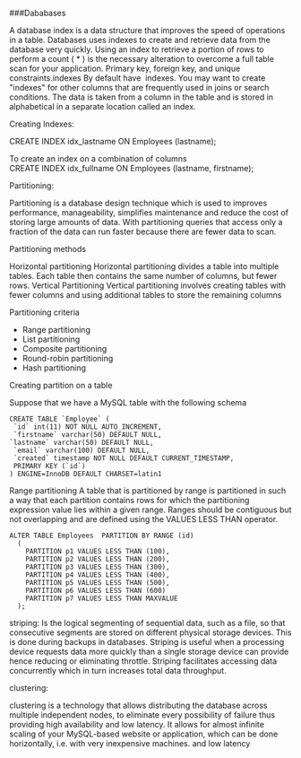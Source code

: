 ###Dababases

A database index is a data structure that improves the speed of operations in a table.
Databases uses indexes  to create and retrieve data from the database very quickly. Using an index to retrieve a portion of rows to perform a count ( * ) is the necessary alteration to overcome a full table scan for your application. Primary key, foreign key, and unique constraints.indexes By default have  indexes. You may want to create "indexes" for other columns that are frequently used in joins or search conditions.
The data is taken from a column in the table and is stored in alphabetical in a separate location called an index. 

Creating Indexes:

CREATE INDEX idx_lastname
ON Employees (lastname);

To create an index on a combination of columns
CREATE INDEX idx_fullname
ON Employees (lastname, firstname);

Partitioning:

Partitioning is a database design technique which is used to improves performance, manageability, simplifies maintenance and reduce the cost of storing large amounts of data. With partitioning queries that access only a fraction of the data can run faster because there are fewer data to scan.

Partitioning methods

Horizontal partitioning
Horizontal partitioning divides a table into multiple tables. Each table then contains the same number of columns, but fewer rows.
Vertical Partitioning
Vertical partitioning involves creating tables with fewer columns and using additional tables to store the remaining columns

Partitioning criteria

* Range partitioning
* List partitioning
* Composite partitioning
* Round-robin partitioning
* Hash partitioning

Creating partition on a table

Suppose that we have a MySQL table with the following schema
```
CREATE TABLE `Employee` (
 `id` int(11) NOT NULL AUTO_INCREMENT,
 `firstname` varchar(50) DEFAULT NULL,
`lastname` varchar(50) DEFAULT NULL,
 `email` varchar(100) DEFAULT NULL,
 `created` timestamp NOT NULL DEFAULT CURRENT_TIMESTAMP,
 PRIMARY KEY (`id`)
) ENGINE=InnoDB DEFAULT CHARSET=latin1
```


Range partitioning
A table that is partitioned by range is partitioned in such a way that each partition contains rows for which the partitioning expression value lies within a given range. Ranges should be contiguous but not overlapping and are defined using the VALUES LESS THAN operator.
 
```
ALTER TABLE Employees  PARTITION BY RANGE (id)
  (
    PARTITION p1 VALUES LESS THAN (100),
    PARTITION p2 VALUES LESS THAN (200), 
    PARTITION p3 VALUES LESS THAN (300),  
    PARTITION p4 VALUES LESS THAN (400),
    PARTITION p5 VALUES LESS THAN (500),
    PARTITION p6 VALUES LESS THAN (600)
    PARTITION p7 VALUES LESS THAN MAXVALUE 
  );
```
striping:
Is the logical segmenting of sequential data, such as a file, so that consecutive segments are stored on different physical storage devices. This is done during backups in databases. Striping is useful when a processing device requests data more quickly than a single storage device can provide hence reducing or eliminating throttle. Striping facilitates accessing data concurrently which in turn increases total data throughput.

clustering:

clustering is a technology that allows distributing the database across multiple independent nodes, to eliminate every possibility of failure thus providing high availability and low latency. It allows for almost infinite scaling of your MySQL-based website or application, which can be done horizontally, i.e. with very inexpensive machines. and low latency
